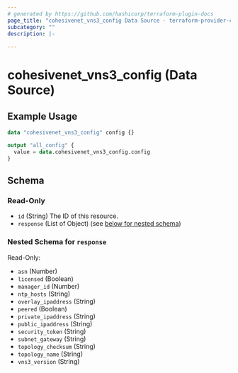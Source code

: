```yaml
---
# generated by https://github.com/hashicorp/terraform-plugin-docs
page_title: "cohesivenet_vns3_config Data Source - terraform-provider-cohesivenet"
subcategory: ""
description: |-
  
---
```


# cohesivenet_vns3_config (Data Source)



## Example Usage

```terraform
data "cohesivenet_vns3_config" config {}

output "all_config" {
  value = data.cohesivenet_vns3_config.config
}
```

<!-- schema generated by tfplugindocs -->
## Schema

### Read-Only

- `id` (String) The ID of this resource.
- `response` (List of Object) (see [below for nested schema](#nestedatt--response))

<a id="nestedatt--response"></a>
### Nested Schema for `response`

Read-Only:

- `asn` (Number)
- `licensed` (Boolean)
- `manager_id` (Number)
- `ntp_hosts` (String)
- `overlay_ipaddress` (String)
- `peered` (Boolean)
- `private_ipaddress` (String)
- `public_ipaddress` (String)
- `security_token` (String)
- `subnet_gateway` (String)
- `topology_checksum` (String)
- `topology_name` (String)
- `vns3_version` (String)


